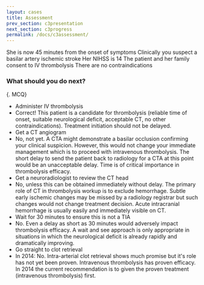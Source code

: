 ```yaml
---
layout: cases
title: Assessment
prev_section: c3presentation
next_section: c3progress
permalink: /docs/c3assessment/
---
```


She is now 45 minutes from the onset of symptoms
Clinically you suspect a basilar artery ischemic stroke
Her NIHSS is 14
The patient and her family consent to IV thrombolysis
There are no contraindications

### What should you do next?
{. MCQ}
  
* Administer IV thrombolysis
* Correct! This patient is a candidate for thrombolysis (reliable time of onset, suitable neurological deficit, acceptable CT, no other contraindications). Treatment initiation should not be delayed.
* Get a CT angiogram
* No, not yet. A CTA might demonstrate a basilar occlusion confirming your clinical suspicion. However, this would not change your immediate management which is to proceed with intravenous thrombolysis. The short delay to send the patient back to radiology for a CTA at this point would be an unacceptable delay. Time is of critical importance in thrombolysis efficacy. 
* Get a neuroradiologist to review the CT head
* No, unless this can be obtained immediately without delay. The primary role of CT in thrombolysis workup is to exclude hemorrhage. Subtle early ischemic changes may be missed by a radiology registrar but such changes would not change treatment decision. Acute intracranial hemorrhage is usually easily and immediately visible on CT.
* Wait for 30 minutes to ensure this is not a TIA
* No. Even a delay as short as 30 minutes would adversely impact thrombolysis efficacy. A wait and see approach is only appropriate in situations in which the neurological deficit is already rapidly and dramatically improving.  
* Go straight to clot retrieval
* In 2014: No. Intra-arterial clot retrieval shows much promise but it's role has not yet been proven. Intravenous thrombolysis has proven efficacy. In 2014 the current recommendation is to given the proven treatment (intravenous thrombolysis) first. 


